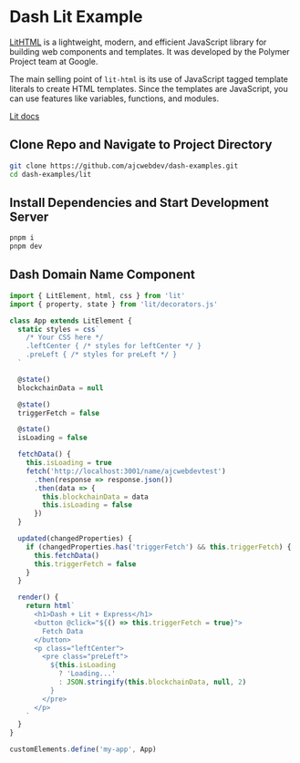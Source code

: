 # Dash Lit Example

[LitHTML](https://lit.dev/) is a lightweight, modern, and efficient JavaScript library for building web components and templates. It was developed by the Polymer Project team at Google.

The main selling point of `lit-html` is its use of JavaScript tagged template literals to create HTML templates. Since the templates are JavaScript, you can use features like variables, functions, and modules.

[Lit docs](https://lit.dev/docs/libraries/standalone-templates/)

## Clone Repo and Navigate to Project Directory

```bash
git clone https://github.com/ajcwebdev/dash-examples.git
cd dash-examples/lit
```

## Install Dependencies and Start Development Server

```bash
pnpm i
pnpm dev
```

## Dash Domain Name Component

```js
import { LitElement, html, css } from 'lit'
import { property, state } from 'lit/decorators.js'

class App extends LitElement {
  static styles = css`
    /* Your CSS here */
    .leftCenter { /* styles for leftCenter */ }
    .preLeft { /* styles for preLeft */ }
  `

  @state()
  blockchainData = null

  @state()
  triggerFetch = false

  @state()
  isLoading = false

  fetchData() {
    this.isLoading = true
    fetch('http://localhost:3001/name/ajcwebdevtest')
      .then(response => response.json())
      .then(data => {
        this.blockchainData = data
        this.isLoading = false
      })
  }

  updated(changedProperties) {
    if (changedProperties.has('triggerFetch') && this.triggerFetch) {
      this.fetchData()
      this.triggerFetch = false
    }
  }

  render() {
    return html`
      <h1>Dash + Lit + Express</h1>
      <button @click="${() => this.triggerFetch = true}">
        Fetch Data
      </button>
      <p class="leftCenter">
        <pre class="preLeft">
          ${this.isLoading
            ? 'Loading...'
            : JSON.stringify(this.blockchainData, null, 2)
          }
        </pre>
      </p>
    `
  }
}

customElements.define('my-app', App)
```